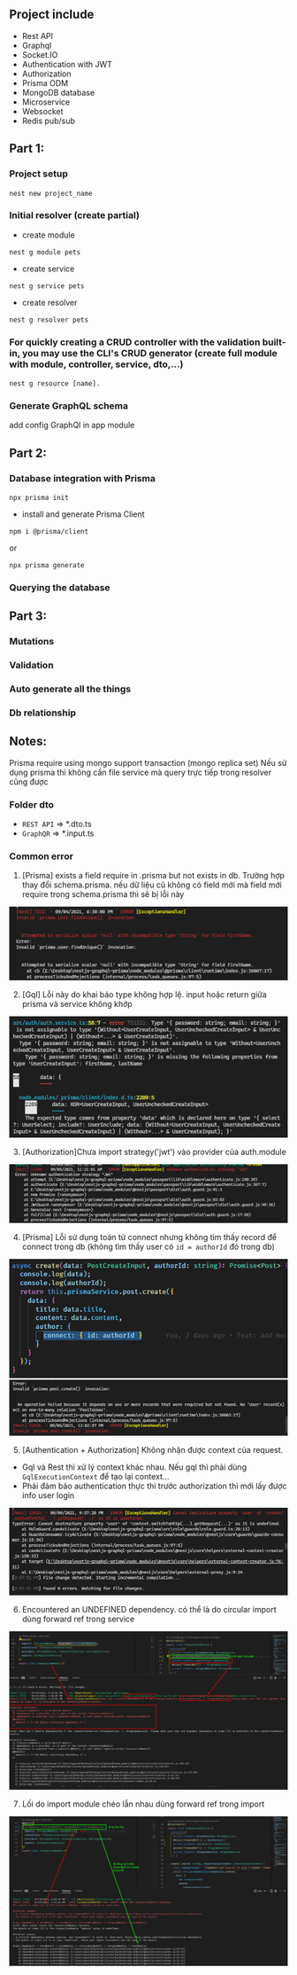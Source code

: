 ## Project include
- Rest API
- Graphql
- Socket.IO
- Authentication with JWT
- Authorization
- Prisma ODM
- MongoDB database
- Microservice
- Websocket
- Redis pub/sub

## Part 1:
### Project setup
```
nest new project_name
```
### Initial resolver (create partial)
- create module
```
nest g module pets
```

- create service
```
nest g service pets
```

- create resolver
```
nest g resolver pets
```

### For quickly creating a CRUD controller with the validation built-in, you may use the CLI's CRUD generator (create full module with module, controller, service, dto,...)
```
nest g resource [name].
```

### Generate GraphQL schema

add config GraphQl in app module
## Part 2:
### Database integration with Prisma
```
npx prisma init
```
- install and generate Prisma Client
```
npm i @prisma/client
```
or
```
npx prisma generate
```
### Querying the database

## Part 3:
### Mutations
### Validation
### Auto generate all the things
### Db relationship

## Notes:
Prisma require using mongo support transaction (mongo replica set)
Nếu sử dụng prisma thì không cần file service mà query trực tiếp trong resolver cũng được

### Folder dto
- `REST API` => *.dto.ts
- `GraphQR` => *.input.ts

### Common error
1. [Prisma] exists a field require in .prisma but not exists in db. Trường hợp thay đổi schema.prisma. nếu dữ liệu cũ không có field mới mà field mới require trong schema.prisma thì sẽ bị lỗi này

![common error 1](images/common-error1.png)

2. [Gql] Lỗi này do khai báo type không hợp lệ. input hoặc return giữa prisma và service không khớp

![common error 2](images/common-error2.png)

3. [Authorization]Chưa import strategy('jwt') vào provider của auth.module

![common error 2](images/common-error3.png)

4. [Prisma] Lỗi sử dụng toán tử connect nhưng không tìm thấy record để connect trong db (không tìm thấy user có `id = authorId` đó trong db)

![common error 2](images/common-error4.1.png)
![common error 2](images/common-error4.png)

5. [Authentication + Authorization] Không nhận được context của request.
- Gql và Rest thì xử lý context khác nhau. Nếu gql thì phải dùng `GqlExecutionContext` để tạo lại context...
- Phải đảm bảo authentication thực thi trước authorization thì mới lấy được info user login

![common error 2](images/common-error5.png)

6. Encountered an UNDEFINED dependency. có thể là do circular import
dùng forward ref trong service

![common error 3](images/dependency.png)

7. Lối do import module chéo lẫn nhau
dùng forward ref trong import

![common error 3](images/import_module.png)
